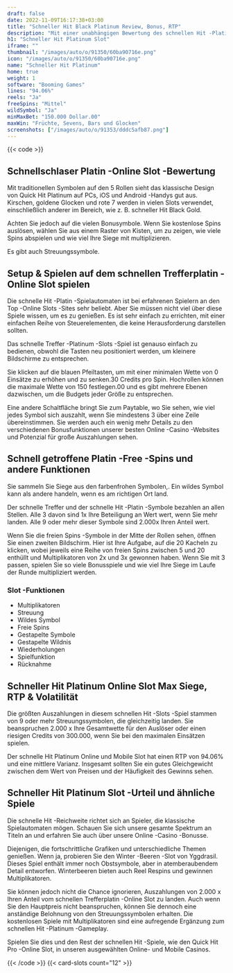 ```yaml
---
draft: false
date: 2022-11-09T16:17:38+03:00
title: "Schneller Hit Black Platinum Review, Bonus, RTP"
description: "Mit einer unabhängigen Bewertung des schnellen Hit -Platin -Slot von Bally können Sie hier kostenlos oder echtes Geld spielen und hier einen Bonus erhalten!"
h1: "Schneller Hit Platinum Slot"
iframe: ""
thumbnail: "/images/auto/o/91350/60ba90716e.png"
icon: "/images/auto/o/91350/60ba90716e.png"
name: "Schneller Hit Platinum"
home: true
weight: 1
software: "Booming Games"
lines: "94.06%"
reels: "Ja"
freeSpins: "Mittel"
wildSymbol: "Ja"
minMaxBet: "150.000 Dollar.00"
maxWin: "Früchte, Sevens, Bars und Glocken"
screenshots: ["/images/auto/o/91353/dddc5afb87.png"]
---
```


{{< code >}}<h2>Schnellschlaser Platin -Online Slot -Bewertung</h2><p>Mit traditionellen Symbolen auf den 5 Rollen sieht das klassische Design von Quick Hit Platinum auf PCs, iOS und Android -Handys gut aus. Kirschen, goldene Glocken und rote 7 werden in vielen Slots verwendet, einschließlich anderer im Bereich, wie z. B. schneller Hit Black Gold.</p><p>Achten Sie jedoch auf die vielen Bonusymbole. Wenn Sie kostenlose Spins auslösen, wählen Sie aus einem Raster von Kisten, um zu zeigen, wie viele Spins abspielen und wie viel Ihre Siege mit multiplizieren.</p><p>Es gibt auch Streuungssymbole.</p><h2>Setup & Spielen auf dem schnellen Trefferplatin -Online Slot spielen</h2><p>Die schnelle Hit -Platin -Spielautomaten ist bei erfahrenen Spielern an den Top -Online Slots -Sites sehr beliebt. Aber Sie müssen nicht viel über diese Spiele wissen, um es zu genießen. Es ist sehr einfach zu errichten, mit einer einfachen Reihe von Steuerelementen, die keine Herausforderung darstellen sollten.</p><p>Das schnelle Treffer -Platinum -Slots -Spiel ist genauso einfach zu bedienen, obwohl die Tasten neu positioniert werden, um kleinere Bildschirme zu entsprechen.</p><p>Sie klicken auf die blauen Pfeiltasten, um mit einer minimalen Wette von 0 Einsätze zu erhöhen und zu senken.30 Credits pro Spin. Hochrollen können die maximale Wette von 150 festlegen.00 und es gibt mehrere Ebenen dazwischen, um die Budgets jeder Größe zu entsprechen.</p><p>Eine andere Schaltfläche bringt Sie zum Paytable, wo Sie sehen, wie viel jedes Symbol sich auszahlt, wenn Sie mindestens 3 über eine Zeile übereinstimmen. Sie werden auch ein wenig mehr Details zu den verschiedenen Bonusfunktionen unserer besten Online -Casino -Websites und Potenzial für große Auszahlungen sehen.</p><h2>Schnell getroffene Platin -Free -Spins und andere Funktionen</h2><p>Sie sammeln Sie Siege aus den farbenfrohen Symbolen,. Ein wildes Symbol kann als andere handeln, wenn es am richtigen Ort land.</p><p>Der schnelle Treffer und der schnelle Hit -Platin -Symbole bezahlen an allen Stellen. Alle 3 davon sind 1x Ihre Beteiligung an Wert wert, wenn Sie mehr landen. Alle 9 oder mehr dieser Symbole sind 2.000x Ihren Anteil wert.</p><p>Wenn Sie die freien Spins -Symbole in der Mitte der Rollen sehen, öffnen Sie einen zweiten Bildschirm. Hier ist Ihre Aufgabe, auf die 20 Kacheln zu klicken, wobei jeweils eine Reihe von freien Spins zwischen 5 und 20 enthüllt und Multiplikatoren von 2x und 3x gewonnen haben. Wenn Sie mit 3 passen, spielen Sie so viele Bonusspiele und wie viel Ihre Siege im Laufe der Runde multipliziert werden.</p><h3>
Slot -Funktionen</h3><ul>
<li></span>
Multiplikatoren</li>
<li></span>
Streuung</li>
<li></span>
Wildes Symbol</li>
<li></span>
Freie Spins</li>
<li></span>
Gestapelte Symbole</li>
<li></span>
Gestapelte Wildnis</li>
<li></span>
Wiederholungen</li>
<li></span>
Spielfunktion</li>
<li></span>
Rücknahme</li></ul><h2>Schneller Hit Platinum Online Slot Max Siege, RTP & Volatilität</h2><p>Die größten Auszahlungen in diesem schnellen Hit -Slots -Spiel stammen von 9 oder mehr Streuungssymbolen, die gleichzeitig landen. Sie beanspruchen 2.000 x Ihre Gesamtwette für den Auslöser oder einen riesigen Credits von 300.000, wenn Sie bei den maximalen Einsätzen spielen.</p><p>Der schnelle Hit Platinum Online und Mobile Slot hat einen RTP von 94.06% und eine mittlere Varianz. Insgesamt sollten Sie ein gutes Gleichgewicht zwischen dem Wert von Preisen und der Häufigkeit des Gewinns sehen.</p><h2>Schneller Hit Platinum Slot -Urteil und ähnliche Spiele</h2><p>Die schnelle Hit -Reichweite richtet sich an Spieler, die klassische Spielautomaten mögen. Schauen Sie sich unsere gesamte Spektrum an Titeln an und erfahren Sie auch über unsere Online -Casino -Bonusse.</p><p>Diejenigen, die fortschrittliche Grafiken und unterschiedliche Themen genießen. Wenn ja, probieren Sie den Winter -Beeren -Slot von Yggdrasil. Dieses Spiel enthält immer noch Obstsymbole, aber in atemberaubendem Detail entworfen. Winterbeeren bieten auch Reel Respins und gewinnen Multiplikatoren.</p><p>Sie können jedoch nicht die Chance ignorieren, Auszahlungen von 2.000 x Ihren Anteil vom schnellen Trefferplatin -Online Slot zu landen. Auch wenn Sie den Hauptpreis nicht beanspruchen, können Sie dennoch eine anständige Belohnung von den Streuungssymbolen erhalten. Die kostenlosen Spiele mit Multiplikatoren sind eine aufregende Ergänzung zum schnellen Hit -Platinum -Gameplay.</p><p>Spielen Sie dies und den Rest der schnellen Hit -Spiele, wie den Quick Hit Pro -Online Slot, in unseren ausgewählten Online- und Mobile Casinos.</p>{{< /code >}}
 {{< card-slots count="12" >}}